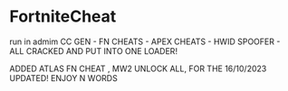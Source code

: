 # FortniteCheat
run in admim
CC GEN - FN CHEATS - APEX CHEATS - HWID SPOOFER - ALL CRACKED AND PUT INTO ONE LOADER!

ADDED ATLAS FN CHEAT , MW2 UNLOCK ALL, FOR THE 16/10/2023
UPDATED!
ENJOY N WORDS
